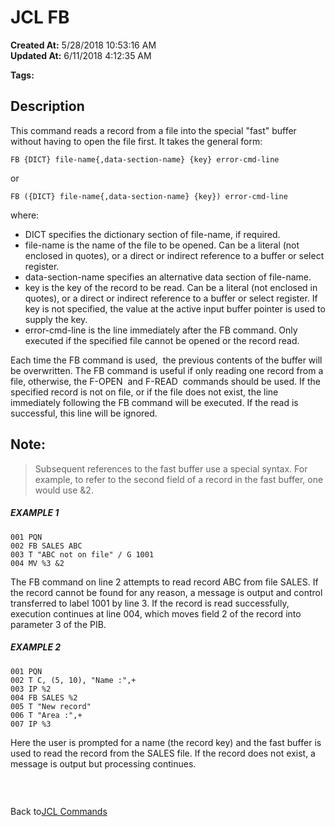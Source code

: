 # JCL FB

**Created At:** 5/28/2018 10:53:16 AM  
**Updated At:** 6/11/2018 4:12:35 AM  

**Tags:**
<badge text='buffer' vertical='middle' />
<badge text='jcl' vertical='middle' />

## Description 

This command reads a record from a file into the special "fast" buffer without having to open the file first. It takes the general form:

```
FB {DICT} file-name{,data-section-name} {key} error-cmd-line
```

or

```
FB ({DICT} file-name{,data-section-name} {key}) error-cmd-line
```

where:

- DICT specifies the dictionary section of file-name, if required.
- file-name is the name of the file to be opened. Can be a literal (not enclosed in quotes), or a direct or indirect reference to a buffer or select register.
- data-section-name specifies an alternative data section of file-name.
- key is the key of the record to be read. Can be a literal (not enclosed in quotes), or a direct or indirect reference to a buffer or select register. If key is not specified, the value at the active input buffer
pointer is used to supply the key.
- error-cmd-line is the line immediately after the FB command. Only executed if the specified file cannot be opened or the record read.




Each time the FB command is used,  the previous contents of the buffer will be overwritten. The FB command is useful if only reading one record from a file, otherwise, the F-OPEN  and F-READ  commands should be used. If the specified record is not on file, or if the file does not exist, the line immediately following the FB command will be executed. If the read is successful, this line will be ignored.



## Note: 


> Subsequent references to the fast buffer use a special syntax. For example, to refer to the second field of a record in the fast buffer, one would use &2.




##### EXAMPLE 1

```
001 PQN
002 FB SALES ABC
003 T "ABC not on file" / G 1001
004 MV %3 &2
```

The FB command on line 2 attempts to read record ABC from file SALES. If the record cannot be found for any reason, a message is output and control transferred to label 1001 by line 3. If the record is read successfully, execution continues at line 004, which moves field 2 of the record into parameter 3 of the PIB.



##### EXAMPLE 2

```
001 PQN
002 T C, (5, 10), "Name :",+
003 IP %2
004 FB SALES %2
005 T "New record"
006 T "Area :",+
007 IP %3
```

Here the user is prompted for a name (the record key) and the fast buffer is used to read the record from the SALES file. If the record does not exist, a message is output but processing continues.

###  

Back to[JCL Commands](jcl-commands)
